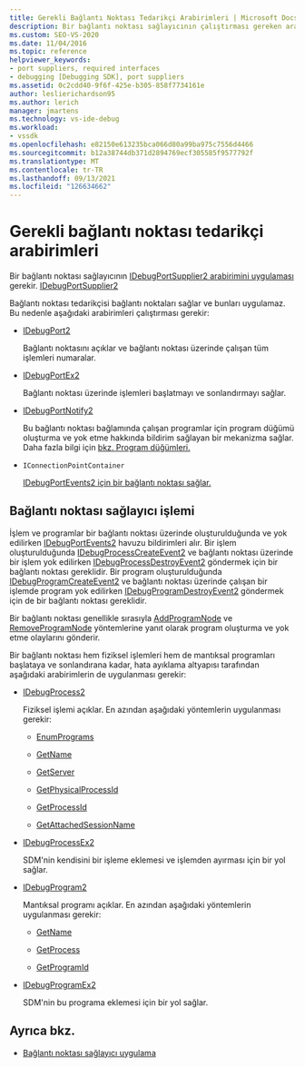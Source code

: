 ```yaml
---
title: Gerekli Bağlantı Noktası Tedarikçi Arabirimleri | Microsoft Docs
description: Bir bağlantı noktası sağlayıcının çalıştırması gereken arabirimler hakkında bilgi edinmek. Bağlantı noktası tedarikçisi bağlantı noktaları sağlar ve bunları uygulamaz.
ms.custom: SEO-VS-2020
ms.date: 11/04/2016
ms.topic: reference
helpviewer_keywords:
- port suppliers, required interfaces
- debugging [Debugging SDK], port suppliers
ms.assetid: 0c2cdd40-9f6f-425e-b305-858f7734161e
author: leslierichardson95
ms.author: lerich
manager: jmartens
ms.technology: vs-ide-debug
ms.workload:
- vssdk
ms.openlocfilehash: e82150e613235bca066d80a99ba975c7556d4466
ms.sourcegitcommit: b12a38744db371d2894769ecf305585f9577792f
ms.translationtype: MT
ms.contentlocale: tr-TR
ms.lasthandoff: 09/13/2021
ms.locfileid: "126634662"
---
```

# <a name="required-port-supplier-interfaces"></a>Gerekli bağlantı noktası tedarikçi arabirimleri
Bir bağlantı noktası sağlayıcının [IDebugPortSupplier2 arabirimini uygulaması](../../extensibility/debugger/reference/idebugportsupplier2.md) gerekir. [IDebugPortSupplier2](../../extensibility/debugger/reference/idebugportsupplier2.md)

 Bağlantı noktası tedarikçisi bağlantı noktaları sağlar ve bunları uygulamaz. Bu nedenle aşağıdaki arabirimleri çalıştırması gerekir:

- [IDebugPort2](../../extensibility/debugger/reference/idebugport2.md)

  Bağlantı noktasını açıklar ve bağlantı noktası üzerinde çalışan tüm işlemleri numaralar.

- [IDebugPortEx2](../../extensibility/debugger/reference/idebugportex2.md)

  Bağlantı noktası üzerinde işlemleri başlatmayı ve sonlandırmayı sağlar.

- [IDebugPortNotify2](../../extensibility/debugger/reference/idebugportnotify2.md)

  Bu bağlantı noktası bağlamında çalışan programlar için program düğümü oluşturma ve yok etme hakkında bildirim sağlayan bir mekanizma sağlar. Daha fazla bilgi için [bkz. Program düğümleri.](../../extensibility/debugger/program-nodes.md)

- `IConnectionPointContainer`

  [IDebugPortEvents2 için bir bağlantı noktası sağlar.](../../extensibility/debugger/reference/idebugportevents2.md)

## <a name="port-supplier-operation"></a>Bağlantı noktası sağlayıcı işlemi
 İşlem ve programlar bir bağlantı noktası üzerinde oluşturulduğunda ve yok edilirken [IDebugPortEvents2](../../extensibility/debugger/reference/idebugportevents2.md) havuzu bildirimleri alır. Bir işlem oluşturulduğunda [IDebugProcessCreateEvent2](../../extensibility/debugger/reference/idebugprocesscreateevent2.md) ve bağlantı noktası üzerinde bir işlem yok edilirken [IDebugProcessDestroyEvent2](../../extensibility/debugger/reference/idebugprocessdestroyevent2.md) göndermek için bir bağlantı noktası gereklidir. Bir program oluşturulduğunda [IDebugProgramCreateEvent2](../../extensibility/debugger/reference/idebugprogramcreateevent2.md) ve bağlantı noktası üzerinde çalışan bir işlemde program yok edilirken [IDebugProgramDestroyEvent2](../../extensibility/debugger/reference/idebugprogramdestroyevent2.md) göndermek için de bir bağlantı noktası gereklidir.

 Bir bağlantı noktası genellikle sırasıyla [AddProgramNode](../../extensibility/debugger/reference/idebugportnotify2-addprogramnode.md) ve [RemoveProgramNode](../../extensibility/debugger/reference/idebugportnotify2-removeprogramnode.md) yöntemlerine yanıt olarak program oluşturma ve yok etme olaylarını gönderir.

 Bir bağlantı noktası hem fiziksel işlemleri hem de mantıksal programları başlataya ve sonlandırana kadar, hata ayıklama altyapısı tarafından aşağıdaki arabirimlerin de uygulanması gerekir:

- [IDebugProcess2](../../extensibility/debugger/reference/idebugprocess2.md)

  Fiziksel işlemi açıklar. En azından aşağıdaki yöntemlerin uygulanması gerekir:

  - [EnumPrograms](../../extensibility/debugger/reference/idebugprocess2-enumprograms.md)

  - [GetName](../../extensibility/debugger/reference/idebugprocess2-getname.md)

  - [GetServer](../../extensibility/debugger/reference/idebugprocess2-getserver.md)

  - [GetPhysicalProcessId](../../extensibility/debugger/reference/idebugprocess2-getphysicalprocessid.md)

  - [GetProcessId](../../extensibility/debugger/reference/idebugprocess2-getprocessid.md)

  - [GetAttachedSessionName](../../extensibility/debugger/reference/idebugprocess2-getattachedsessionname.md)

- [IDebugProcessEx2](../../extensibility/debugger/reference/idebugprocessex2.md)

  SDM'nin kendisini bir işleme eklemesi ve işlemden ayırması için bir yol sağlar.

- [IDebugProgram2](../../extensibility/debugger/reference/idebugprogram2.md)

  Mantıksal programı açıklar. En azından aşağıdaki yöntemlerin uygulanması gerekir:

  - [GetName](../../extensibility/debugger/reference/idebugprogram2-getname.md)

  - [GetProcess](../../extensibility/debugger/reference/idebugprogram2-getprocess.md)

  - [GetProgramId](../../extensibility/debugger/reference/idebugprogram2-getprogramid.md)

- [IDebugProgramEx2](../../extensibility/debugger/reference/idebugprogramex2.md)

  SDM'nin bu programa eklemesi için bir yol sağlar.

## <a name="see-also"></a>Ayrıca bkz.
- [Bağlantı noktası sağlayıcı uygulama](../../extensibility/debugger/implementing-a-port-supplier.md)
